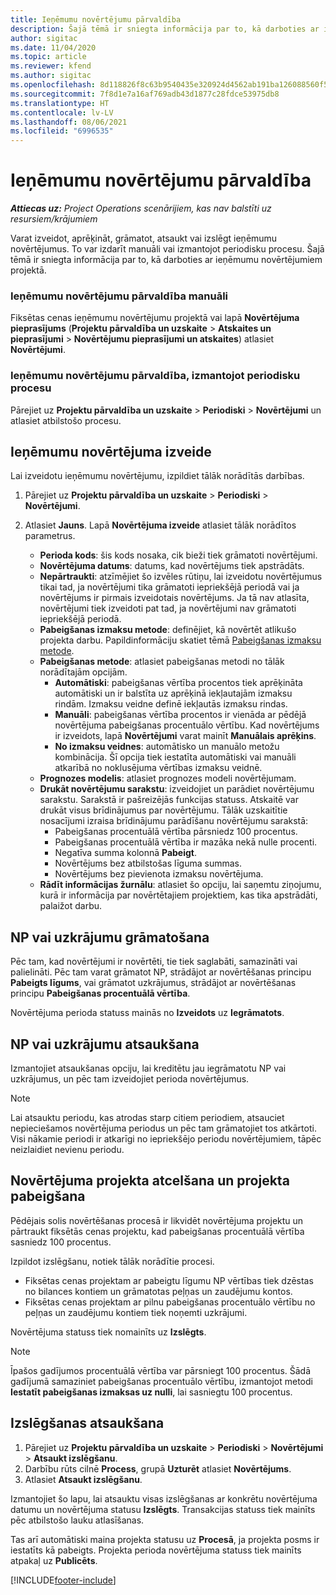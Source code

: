 ```yaml
---
title: Ieņēmumu novērtējumu pārvaldība
description: Šajā tēmā ir sniegta informācija par to, kā darboties ar ieņēmumu novērtējumiem projektā.
author: sigitac
ms.date: 11/04/2020
ms.topic: article
ms.reviewer: kfend
ms.author: sigitac
ms.openlocfilehash: 8d118826f8c63b9540435e320924d4562ab191ba126088560f5def1c1ff0b908
ms.sourcegitcommit: 7f8d1e7a16af769adb43d1877c28fdce53975db8
ms.translationtype: HT
ms.contentlocale: lv-LV
ms.lasthandoff: 08/06/2021
ms.locfileid: "6996535"
---
```

# <a name="manage-revenue-estimates"></a>Ieņēmumu novērtējumu pārvaldība

_**Attiecas uz:** Project Operations scenārijiem, kas nav balstīti uz resursiem/krājumiem_

Varat izveidot, aprēķināt, grāmatot, atsaukt vai izslēgt ieņēmumu novērtējumus. To var izdarīt manuāli vai izmantojot periodisku procesu. Šajā tēmā ir sniegta informācija par to, kā darboties ar ieņēmumu novērtējumiem projektā.

### <a name="manage-revenue-estimates-manually"></a>Ieņēmumu novērtējumu pārvaldība manuāli

Fiksētas cenas ieņēmumu novērtējumu projektā vai lapā **Novērtējuma pieprasījums** (**Projektu pārvaldība un uzskaite** > **Atskaites un pieprasījumi** > **Novērtējumu pieprasījumi un atskaites**) atlasiet **Novērtējumi**.

### <a name="manage-revenue-estimates-using-a-periodic-process"></a>Ieņēmumu novērtējumu pārvaldība, izmantojot periodisku procesu

Pārejiet uz **Projektu pārvaldība un uzskaite** > **Periodiski** > **Novērtējumi** un atlasiet atbilstošo procesu.

## <a name="create-a-revenue-estimate"></a>Ieņēmumu novērtējuma izveide

Lai izveidotu ieņēmumu novērtējumu, izpildiet tālāk norādītās darbības. 

1. Pārejiet uz **Projektu pārvaldība un uzskaite** > **Periodiski** > **Novērtējumi**.
2. Atlasiet **Jauns**. Lapā **Novērtējuma izveide** atlasiet tālāk norādītos parametrus.

   - **Perioda kods**: šis kods nosaka, cik bieži tiek grāmatoti novērtējumi.
   - **Novērtējuma datums**: datums, kad novērtējums tiek apstrādāts.
   - **Nepārtraukti**: atzīmējiet šo izvēles rūtiņu, lai izveidotu novērtējumus tikai tad, ja novērtējumi tika grāmatoti iepriekšējā periodā vai ja novērtējums ir pirmais izveidotais novērtējums. Ja tā nav atlasīta, novērtējumi tiek izveidoti pat tad, ja novērtējumi nav grāmatoti iepriekšējā periodā.
   - **Pabeigšanas izmaksu metode**: definējiet, kā novērtēt atlikušo projekta darbu. Papildinformāciju skatiet tēmā [Pabeigšanas izmaksu metode](cost-complete-methods.md).
   - **Pabeigšanas metode**: atlasiet pabeigšanas metodi no tālāk norādītajām opcijām.
     - **Automātiski**: pabeigšanas vērtība procentos tiek aprēķināta automātiski un ir balstīta uz aprēķinā iekļautajām izmaksu rindām. Izmaksu veidne definē iekļautās izmaksu rindas.
     - **Manuāli**: pabeigšanas vērtība procentos ir vienāda ar pēdējā novērtējuma pabeigšanas procentuālo vērtību. Kad novērtējums ir izveidots, lapā **Novērtējumi** varat mainīt **Manuālais aprēķins**.
     - **No izmaksu veidnes**: automātisko un manuālo metožu kombinācija. Šī opcija tiek iestatīta automātiski vai manuāli atkarībā no noklusējuma vērtības izmaksu veidnē.
   - **Prognozes modelis**: atlasiet prognozes modeli novērtējumam.
   - **Drukāt novērtējumu sarakstu**: izveidojiet un parādiet novērtējumu sarakstu. Sarakstā ir pašreizējās funkcijas statuss. Atskaitē var drukāt visus brīdinājumus par novērtējumu. Tālāk uzskaitītie nosacījumi izraisa brīdinājumu parādīšanu novērtējumu sarakstā:
     - Pabeigšanas procentuālā vērtība pārsniedz 100 procentus.
     - Pabeigšanas procentuālā vērtība ir mazāka nekā nulle procenti.
     - Negatīva summa kolonnā **Pabeigt**.
     - Novērtējums bez atbilstošas līguma summas.
     - Novērtējums bez pievienota izmaksu novērtējuma.
   - **Rādīt informācijas žurnālu**: atlasiet šo opciju, lai saņemtu ziņojumu, kurā ir informācija par novērtētajiem projektiem, kas tika apstrādāti, palaižot darbu.


## <a name="post-wip-or-accruals"></a>NP vai uzkrājumu grāmatošana

Pēc tam, kad novērtējumi ir novērtēti, tie tiek saglabāti, samazināti vai palielināti. Pēc tam varat grāmatot NP, strādājot ar novērtēšanas principu **Pabeigts līgums**, vai grāmatot uzkrājumus, strādājot ar novērtēšanas principu **Pabeigšanas procentuālā vērtība**.
  
Novērtējuma perioda statuss mainās no **Izveidots** uz **Iegrāmatots**.

## <a name="reverse-wip-or-accruals"></a>NP vai uzkrājumu atsaukšana

Izmantojiet atsaukšanas opciju, lai kreditētu jau iegrāmatotu NP vai uzkrājumus, un pēc tam izveidojiet perioda novērtējumus.

> [!NOTE]
> Lai atsauktu periodu, kas atrodas starp citiem periodiem, atsauciet nepieciešamos novērtējuma periodus un pēc tam grāmatojiet tos atkārtoti. Visi nākamie periodi ir atkarīgi no iepriekšējo periodu novērtējumiem, tāpēc neizlaidiet nevienu periodu.

## <a name="eliminate-the-estimate-project-and-finish-the-project"></a>Novērtējuma projekta atcelšana un projekta pabeigšana

Pēdējais solis novērtēšanas procesā ir likvidēt novērtējuma projektu un pārtraukt fiksētās cenas projektu, kad pabeigšanas procentuālā vērtība sasniedz 100 procentus.

Izpildot izslēgšanu, notiek tālāk norādītie procesi.

- Fiksētas cenas projektam ar pabeigtu līgumu NP vērtības tiek dzēstas no bilances kontiem un grāmatotas peļņas un zaudējumu kontos.
- Fiksētas cenas projektam ar pilnu pabeigšanas procentuālo vērtību no peļņas un zaudējumu kontiem tiek noņemti uzkrājumi.

Novērtējuma statuss tiek nomainīts uz **Izslēgts**.

> [!NOTE]
> Īpašos gadījumos procentuālā vērtība var pārsniegt 100 procentus. Šādā gadījumā samaziniet pabeigšanas procentuālo vērtību, izmantojot metodi **Iestatīt pabeigšanas izmaksas uz nulli**, lai sasniegtu 100 procentus.

## <a name="reverse-elimination"></a>Izslēgšanas atsaukšana

1. Pārejiet uz **Projektu pārvaldība un uzskaite** > **Periodiski** > **Novērtējumi** > **Atsaukt izslēgšanu**. 
2. Darbību rūts cilnē **Process**, grupā **Uzturēt** atlasiet **Novērtējums**. 
3. Atlasiet **Atsaukt izslēgšanu**.

Izmantojiet šo lapu, lai atsauktu visas izslēgšanas ar konkrētu novērtējuma datumu un novērtējuma statusu **Izslēgts**. Transakcijas statuss tiek mainīts pēc atbilstošo lauku atlasīšanas.

Tas arī automātiski maina projekta statusu uz **Procesā**, ja projekta posms ir iestatīts kā pabeigts. Projekta perioda novērtējuma statuss tiek mainīts atpakaļ uz **Publicēts**.


[!INCLUDE[footer-include](../includes/footer-banner.md)]